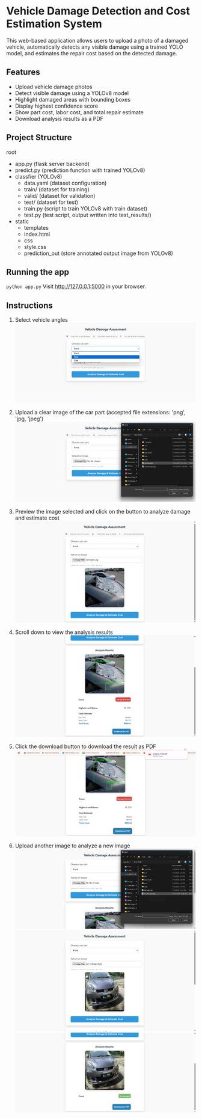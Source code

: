 # Vehicle Damage Detection and Cost Estimation System

This web-based application allows users to upload a photo of a damaged vehicle, automatically detects any visible damage using a trained YOLO model, and estimates the repair cost based on the detected damage.

## Features

- Upload vehicle damage photos
- Detect visible damage using a YOLOv8 model
- Highlight damaged areas with bounding boxes
- Display highest confidence score
- Show part cost, labor cost, and total repair estimate
- Download analysis results as a PDF

## Project Structure
root
- app.py (flask server backend)
- predict.py (prediction function with trained YOLOv8)
- classfier (YOLOv8)
  -  data.yaml (dataset configuration)
  -  train/ (dataset for training)
  -  valid/ (dataset for validation)
  -  test/ (dataset for test)
  -  train.py (script to train YOLOv8 with train dataset)
  -  test.py (test script, output written into test_results/)
- static
  -  templates
    -  index.html
  -  css
    -  style.css
  -  prediction_out (store annotated output image from YOLOv8)

## Running the app
`python app.py`
Visit http://127.0.0.1:5000 in your browser.

## Instructions
1. Select vehicle angles
![Alt text](screenshots/1.png)

2. Upload a clear image of the car part (accepted file extensions: 'png', 'jpg, 'jpeg')
![Alt text](screenshots/2.png)

3. Preview the image selected and click on the button to analyze damage and estimate cost
![Alt text](screenshots/3.png)

4. Scroll down to view the analysis results
![Alt text](screenshots/4.png)

5. Click the download button to download the result as PDF
![Alt text](screenshots/5.png)

6. Upload another image to analyze a new image
![Alt text](screenshots/6.png)
![Alt text](screenshots/7.png)
![Alt text](screenshots/8.png)

